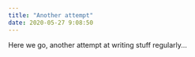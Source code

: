 ```yaml
---
title: "Another attempt"
date: 2020-05-27 9:08:50
---
```


Here we go, another attempt at writing stuff regularly...
